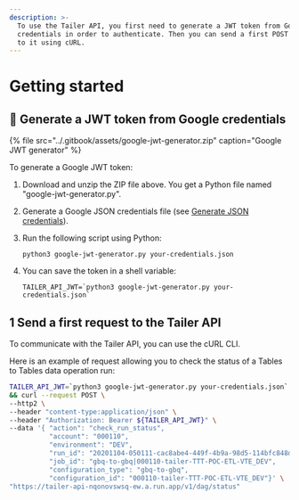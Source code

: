 ```yaml
---
description: >-
  To use the Tailer API, you first need to generate a JWT token from Google
  credentials in order to authenticate. Then you can send a first POST request
  to it using cURL.
---
```


# Getting started

## 🔐 Generate a JWT token from Google credentials

{% file src="../.gitbook/assets/google-jwt-generator.zip" caption="Google JWT generator" %}

To generate a Google JWT token:

1. Download and unzip the ZIP file above. You get a Python file named "google-jwt-generator.py".
2. Generate a Google JSON credentials file \(see [Generate JSON credentials](../getting-started/set-up-google-cloud-platform.md#generate-json-credentials)\).
3. Run the following script using Python:

   ```text
   python3 google-jwt-generator.py your-credentials.json
   ```

4. You can save the token in a shell variable:

   ```text
   TAILER_API_JWT=`python3 google-jwt-generator.py your-credentials.json`
   ```

## 1 Send a first request to the Tailer API

To communicate with the Tailer API, you can use the cURL CLI.

Here is an example of request allowing you to check the status of a Tables to Tables data operation run:

```bash
TAILER_API_JWT=`python3 google-jwt-generator.py your-credentials.json` \
&& curl --request POST \
--http2 \
--header "content-type:application/json" \
--header "Authorization: Bearer ${TAILER_API_JWT}" \
--data '{ "action": "check_run_status", 
          "account": "000110", 
          "environment": "DEV", 
          "run_id": "20201104-050111-cac8abe4-449f-4b9a-98d5-114bfc848da1",
          "job_id": "gbq-to-gbq|000110-tailer-TTT-POC-ETL-VTE_DEV",
          "configuration_type": "gbq-to-gbq",
          "configuration_id": "000110-tailer-TTT-POC-ETL-VTE_DEV"}' \
"https://tailer-api-nqonovswsq-ew.a.run.app/v1/dag/status"
```

